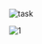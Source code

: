 ![task](https://github.com/user-attachments/assets/28df3ee3-afc0-4ceb-a0b0-6e8e42169e46)




![1](https://github.com/user-attachments/assets/00adb0f7-e488-4b4f-9b5b-bce3e0a7d508)
